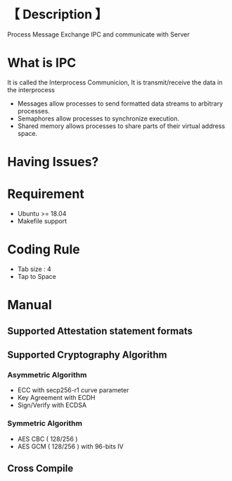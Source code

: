# **【 Description 】** 
Process Message Exchange IPC and communicate with Server 

# **What is IPC** 
It is called the Interprocess Communicion, It is transmit/receive the data in the interprocess
  - Messages allow processes to send formatted data streams to arbitrary processes.
  - Semaphores allow processes to synchronize execution.
  - Shared memory allows processes to share parts of their virtual address space.


# **Having Issues?**

# **Requirement**
  - Ubuntu >= 18.04 
  - Makefile support

# **Coding Rule**
  - Tab size : 4
  - Tap to Space 

# **Manual**

## Supported Attestation statement formats


## Supported Cryptography Algorithm
### Asymmetric Algorithm
  - ECC with secp256-r1 curve parameter
  - Key Agreement with ECDH
  - Sign/Verify with ECDSA 

### Symmetric Algorithm 
  - AES CBC ( 128/256 )
  - AES GCM ( 128/256 ) with 96-bits IV

## **Cross Compile**


